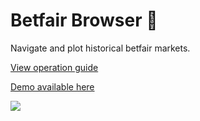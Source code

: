 # Betfair Browser 🏇

Navigate and plot historical betfair markets.

[View operation guide](mybrowser/guide.md)

[Demo available here](https://betfair-browser.herokuapp.com/)

<img src="https://i.imgur.com/gjaY05g.png">
